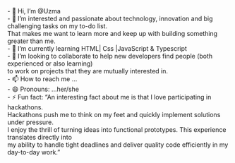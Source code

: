  <body style="background-image:url('https://i.pinimg.com/736x/f6/b7/c1/f6b7c140e4021f3c18b5ee5f384b9e15.jpg')";>
- 👋 Hi, I’m @Uzma <br>
- 👀 I’m interested and passionate about technology, innovation and big challenging tasks on my to-do list. <br>
  That makes me want to learn more and keep up with building something greater than me. <br>
- 🌱 I’m currently learning HTML| Css |JavaScript & Typescript  <br>
- 💞️ I’m looking to collaborate to help new developers find people (both experienced or also learning) <br>
 to work on projects that they are mutually interested in. <br>
- 📫 How to reach me ... <br>
- 😄 Pronouns: ...her/she <br>
- ⚡ Fun fact: “An interesting fact about me is that I love participating in hackathons. <br>
 Hackathons push me to think on my feet and quickly implement solutions under pressure. <br>
 I enjoy the thrill of turning ideas into functional prototypes. This experience translates directly into <br>
  my ability to handle tight deadlines and deliver quality code efficiently in my day-to-day work.”
</body>
<!---
UzmaTahir97/UzmaTahir97 is a ✨ special ✨ repository because its `README.md` (this file) appears on your GitHub profile.
You can click the Preview link to take a look at your changes.
--->
